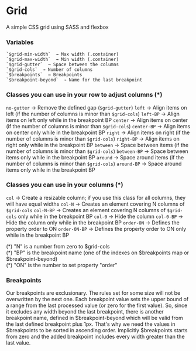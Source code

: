 ﻿# Grid
A simple CSS grid using SASS and flexbox

### Variables

    `$grid-min-width`  → Max width (.container)
    `$grid-max-width`  → Min width (.container)
    `$grid-gutter`  → Space between the columns
    `$grid-cols`  → Number of columns
    `$breakpoints`  → Breakpoints
    `$breakpoint-beyond`  → Name for the last breakpoint

### Classes you can use in your row to adjust columns (*)

`no-gutter`  → Remove the defined gap (`$grid-gutter`)
`left`  → Align items on left (if the number of columns is minor than  `$grid-cols`)
`left-BP`  → Align items on left only while in the breakpoint BP
`center`  → Align items on center (if the number of columns is minor than  `$grid-cols`)
`center-BP`  → Align items on center only while in the breakpoint BP
`right`  → Align items on right (if the number of columns is minor than  `$grid-cols`)
`right-BP`  → Align items on right only while in the breakpoint BP
`between`  → Space between items (if the number of columns is minor than  `$grid-cols`)
`between-BP`  → Space between items only while in the breakpoint BP
`around`  → Space around items (if the number of columns is minor than  `$grid-cols`)
`around-BP`  → Space around items only while in the breakpoint BP

### Classes you can use in your columns (*)

`col`  → Create a resizable column; if you use this class for all columns, they will have equal widths
`col-N`  → Creates an element covering N columns of  `$grid-cols`
`col-N-BP`  → Creates an element covering N columns of  `$grid-cols`  only while in the breakpoint BP
`col-0`  → Hide the column
`col-0-BP`  → Hide the column only while in the breakpoint BP
`order-ON`  → Defines the property order to ON
`order-ON-BP`  → Defines the property order to ON only while in the breakpoint BP

(\*) "N" is a number from zero to $grid-cols  
(\*) "BP" is the breakpoint name (one of the indexes on $breakpoints map or $breakpoint-beyond)  
(\*) "ON" is the number to set property "order"

### Breakpoints

Our breakpoints are exclusionary. The rules set for some size will not be overwritten by the next one. Each breakpoint value sets the upper bound of a range from the last processed value (or zero for the first value). So, since it excludes any width beyond the last breakpoint, there is another breakpoint name, defined in $breakpoint-beyond which will be valid from the last defined breakpoint plus 1px. That's why we need the values in $breakpoints to be sorted in ascending order. Implicitly $breakpoints starts from zero and the added breakpoint includes every width greater than the last value.
